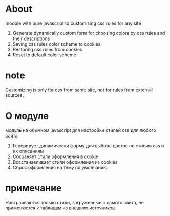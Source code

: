 # About

module with pure javascript to customizing css rules for any site

1. Generate dynamically custom form for choosing colors by css rules and their descriptions
2. Saving css rules color scheme to cookies
3. Restoring css rules from cookies
4. Reset to default color scheme

# note

Customizing is only for css from same site, not for rules from external sources.

# О модуле

модуль на обычном javascript для настройки стилей css для любого сайта  

1. Генерирует динамически форму для выбора цветов по стилям css и их описаниям
2. Сохраняет стили оформления в cookie
3. Восстанавливает стили оформления из cookies
4. Сброс оформления на тему по умолчанию

# примечание

Настраиваются только стили, загруженные с самого сайта, не применяются к таблицам из внешних источников.
 
